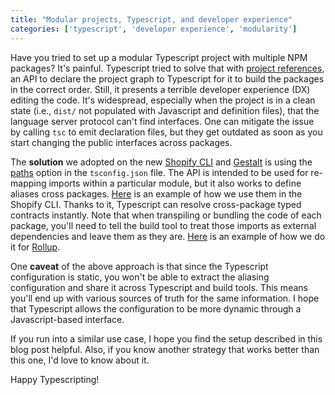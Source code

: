 ```yaml
---
title: "Modular projects, Typescript, and developer experience"
categories: ['typescript', 'developer experience', 'modularity']
---
```


Have you tried to set up a modular Typescript project with multiple NPM packages?
It's painful.
Typescript tried to solve that with [project references](https://www.typescriptlang.org/docs/handbook/project-references.html),
an API to declare the project graph to Typescript for it to build the packages in the correct order.
Still, 
it presents a terrible developer experience (DX) editing the code.
It's widespread,
especially when the project is in a clean state (i.e., `dist/` not populated with Javascript and definition files),
that the language server protocol can't find interfaces.
One can mitigate the issue by calling `tsc` to emit declaration files,
but they get outdated as soon as you start changing the public interfaces across packages.

The **solution** we adopted on the new [Shopify CLI](https://github.com/shopify/cli) and [Gestalt](https://github.com/gestaltjs/gestalt) is using the [paths](https://www.typescriptlang.org/tsconfig#paths) option in the `tsconfig.json` file.
The API is intended to be used for re-mapping imports within a particular module,
but it also works to define aliases cross packages.
[Here](https://github.com/Shopify/cli/blob/main/configurations/tsconfig.json#L17) is an example of how we use them in the Shopify CLI.
Thanks to it, Typescript can resolve cross-package typed contracts instantly.
Note that when transpiling or bundling the code of each package,
you'll need to tell the build tool to treat those imports as external dependencies and leave them as they are.
[Here](https://github.com/Shopify/cli/blob/main/configurations/rollup.config.js#L13) is an example of how we do it for [Rollup](https://rollupjs.org).

One **caveat** of the above approach is that since the Typescript configuration is static,
you won't be able to extract the aliasing configuration and share it across Typescript and build tools.
This means you'll end up with various sources of truth for the same information.
I hope that Typescript allows the configuration to be more dynamic through a Javascript-based interface.

If you run into a similar use case,
I hope you find the setup described in this blog post helpful.
Also,
if you know another strategy that works better than this one, I'd love to know about it.

Happy Typescripting!